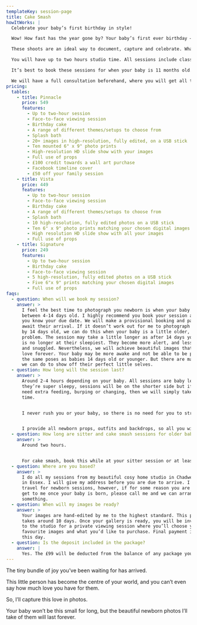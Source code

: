 ```yaml
---
templateKey: session-page
title: Cake Smash
howItWorks: |
  Celebrate your baby’s first birthday in style!

  Wow! How fast has the year gone by? Your baby’s first ever birthday – what a milestone!

  These shoots are an ideal way to document, capture and celebrate. What better way for a baby to celebrate, than diving headfirst into their own birthday cake! The fun is followed by a nice warm bubble bath and bubbles.

  You will have up to two hours studio time. All sessions include classic portraits, so bring mum, dad and the siblings along too!

  It’s best to book these sessions for when your baby is 11 months old. This way you can use the images for their first birthday as party invites, thank you cards,or have them printed and displayed at the main event!

  We will have a full consultation beforehand, where you will get all the essential information.
pricing:
  tables:
    - title: Pinnacle
      price: 549
      features:
        - Up to two-hour session
        - Face-to-face viewing session
        - Birthday cake
        - A range of different themes/setups to choose from
        - Splash bath
        - 20+ images in high-resolution, fully edited, on a USB stick
        - Ten mounted 6" x 9" photo prints
        - High-resolution HD slide show with your images
        - Full use of props
        - £100 credit towards a wall art purchase
        - Facebook timeline cover
        - £50 off your family session
    - title: Vista
      price: 449
      features:
        - Up to two-hour session
        - Face-to-face viewing session
        - Birthday cake
        - A range of different themes/setups to choose from
        - Splash bath
        - 10 high-resolution, fully edited photos on a USB stick
        - Ten 6" x 9" photo prints matching your chosen digital images
        - High resolution HD slide show with all your images
        - Full use of props
    - title: Signature
      price: 249
      features:
        - Up to two-hour session
        - Birthday cake
        - Face-to-face viewing session
        - 5 high-resolution, fully edited photos on a USB stick
        - Five 6"x 9" prints matching your chosen digital images
        - Full use of props
faqs:
  - question: When will we book my session?
    answer: >
      I feel the best time to photograph you newborn is when your baby is
      between 4-14 days old. I highly recommend you book your session as soon as
      you know your due date. We will make a provisional booking and patiently
      await their arrival. If it doesn’t work out for me to photograph your baby
      by 14 days old, we can do this when your baby is a little older, no
      problem. The session may take a little longer as after 14 days your baby
      is no longer at their sleepiest. They become more alert, and less curled
      and snuggled. Nevertheless, we will achieve beautiful images that you’ll
      love forever. Your baby may be more awake and not be able to be put into
      the same poses as babies 14 days old or younger. But there are many poses
      we can do to show off their perfect little selves.
  - question: How long will the session last?
    answer: >
      Around 2-4 hours depending on your baby. All sessions are baby led, so if
      they’re super sleepy, sessions will be on the shorter side but if they
      need extra feeding, burping or changing, then we will simply take more
      time. 


      I never rush you or your baby, so there is no need for you to stress if baby needs extra feeds (I am known for my patience, even though my husband may disagree!) Please don’t have anything planned for directly after your session though, as we can possibly go over time. 


      I provide all newborn props, outfits and backdrops, so all you will need to bring to your session are the baby’s feeds, with some extra to be on the safe side – and a backup outfit for mum and dad in case of any accidents. I’ll email you how to prep for your session before it, with more in-depth information of what to expect, what to wear, and my address. 
  - question: How long are sitter and cake smash sessions for older babies?
    answer: >
      Around two hours.


      For cake smash, book this while at your sitter session or at least six months before the birthday, to make sure i can fit you in.
  - question: Where are you based?
    answer: >
      I do all my sessions from my beautiful cosy home studio in Chadwell Heath
      in Essex. I will give my address before you are due to arrive. I don’t
      travel for newborn sessions, however, if for some reason you are unable to
      get to me once your baby is born, please call me and we can arrange
      something.
  - question: When will my images be ready?
    answer: >
      Your images are hand-edited by me to the highest standard. This process
      takes around 10 days. Once your gallery is ready, you will be invited back
      to the studio for a private viewing session where you’ll choose your
      favourite images and what you’d like to purchase. Final payment is made on
      this day. 
  - question: Is the deposit included in the package?
    answer: |
      Yes. The £99 will be deducted from the balance of any package you choose.
---
```

The tiny bundle of joy you’ve been waiting for has arrived.

This little person has become the centre of your world, and you can’t even say how much
love you have for them.

So, I’ll capture this love in photos.

Your baby won’t be this small for long, but the beautiful newborn photos I’ll take of them
will last forever.